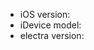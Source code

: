 <!--
  This is not a support forum or generic mailing list.
  This form is exclusively for reporting issues caused directly by the inner workings of electra.

  Direct your jailbreaking questions to one of these fine communities:

    * https://reddit.com/r/jailbreak
    * http://www.jailbreakqa.com/

  Issues which are not related to electra’s code may be closed without comment.

  Before opening an issue make sure you are using the latest version of Electra
  Newest version available at https://coolstar.org/electra/
-->

  * iOS version:
  * iDevice model:
  * electra version:
